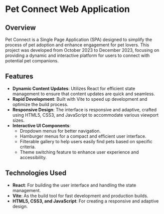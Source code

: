 # Pet Connect Web Application

## Overview
Pet Connect is a Single Page Application (SPA) designed to simplify the process of pet adoption and enhance engagement for pet lovers. This project was developed from October 2023 to December 2023, focusing on providing a dynamic and interactive platform for users to connect with potential pet companions.

## Features
- **Dynamic Content Updates**: Utilizes React for efficient state management to ensure that content updates are quick and seamless.
- **Rapid Development**: Built with Vite to speed up development and optimize the build process.
- **Responsive Design**: The interface is responsive and adaptive, crafted using HTML5, CSS3, and JavaScript to accommodate various viewport sizes.
- **Interactive UI Components**:
  - Dropdown menus for better navigation.
  - Hamburger menus for a compact and efficient user interface.
  - Filterable gallery to help users easily find pets based on specific criteria.
  - Theme switching feature to enhance user experience and accessibility.

## Technologies Used
- **React**: For building the user interface and handling the state management.
- **Vite**: As the build tool for fast development and production builds.
- **HTML5, CSS3, and JavaScript**: For creating a responsive and adaptive design.
